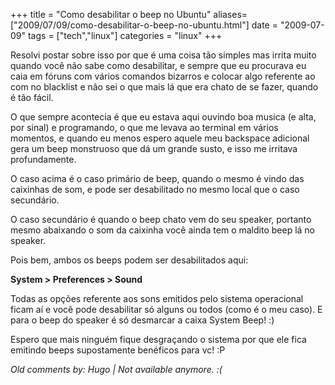 +++
title = "Como desabilitar o beep no Ubuntu"
aliases=["2009/07/09/como-desabilitar-o-beep-no-ubuntu.html"]
date = "2009-07-09"
tags = ["tech","linux"]
categories = "linux"
+++

Resolvi postar sobre isso por que é uma coisa tão simples mas irrita
muito quando você não sabe como desabilitar, e sempre que eu procurava
eu caia em fóruns com vários comandos bizarros e colocar algo
referente ao com no blacklist e não sei o que mais lá que era chato de
se fazer, quando é tão fácil.

O que sempre acontecia é que eu estava aqui ouvindo boa musica (e
alta, por sinal) e programando, o que me levava ao terminal em
vários momentos, e quando eu menos espero aquele meu backspace
adicional gera um beep monstruoso que dá um grande susto, e isso me
irritava profundamente.

O caso acima é o caso primário de beep, quando o mesmo é vindo das
caixinhas de som, e pode ser desabilitado no mesmo local que o caso
secundário.

O caso secundário é quando o beep chato vem do seu speaker, portanto
mesmo abaixando o som da caixinha você ainda tem o maldito beep lá no
speaker.

Pois bem, ambos os beeps podem ser desabilitados aqui:

**System > Preferences > Sound**

Todas as opções referente aos sons emitidos pelo sistema operacional
ficam aí e você pode desabilitar só alguns ou todos (como é o meu
caso). E para o beep do speaker é só desmarcar a caixa System Beep!
:)

Espero que mais ninguém fique desgraçando o sistema por que ele fica
emitindo beeps supostamente benéficos para vc! :P



_Old comments by: Hugo | Not available anymore. :(_
